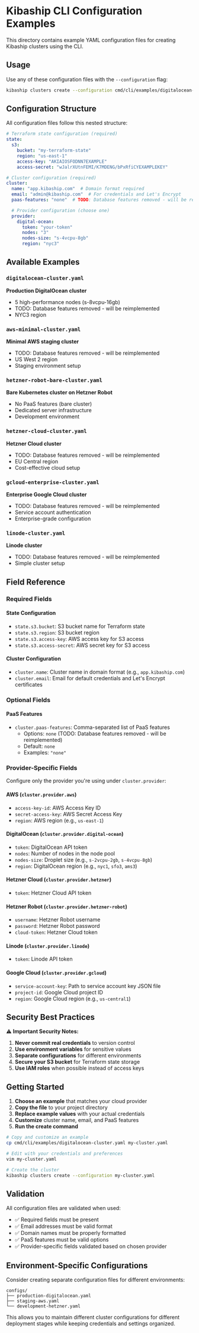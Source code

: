 # Kibaship CLI Configuration Examples

This directory contains example YAML configuration files for creating Kibaship clusters using the CLI.

## Usage

Use any of these configuration files with the `--configuration` flag:

```bash
kibaship clusters create --configuration cmd/cli/examples/digitalocean-cluster.yaml
```

## Configuration Structure

All configuration files follow this nested structure:

```yaml
# Terraform state configuration (required)
state:
  s3:
    bucket: "my-terraform-state"
    region: "us-east-1"
    access-key: "AKIAIOSFODNN7EXAMPLE"
    access-secret: "wJalrXUtnFEMI/K7MDENG/bPxRfiCYEXAMPLEKEY"

# Cluster configuration (required)
cluster:
  name: "app.kibaship.com"  # Domain format required
  email: "admin@kibaship.com"  # For credentials and Let's Encrypt
  paas-features: "none"  # TODO: Database features removed - will be reimplemented

  # Provider configuration (choose one)
  provider:
    digital-ocean:
      token: "your-token"
      nodes: "3"
      nodes-size: "s-4vcpu-8gb"
      region: "nyc3"
```

## Available Examples

### `digitalocean-cluster.yaml`
**Production DigitalOcean cluster**
- 5 high-performance nodes (s-8vcpu-16gb)
- TODO: Database features removed - will be reimplemented
- NYC3 region

### `aws-minimal-cluster.yaml`
**Minimal AWS staging cluster**
- TODO: Database features removed - will be reimplemented
- US West 2 region
- Staging environment setup

### `hetzner-robot-bare-cluster.yaml`
**Bare Kubernetes cluster on Hetzner Robot**
- No PaaS features (bare cluster)
- Dedicated server infrastructure
- Development environment

### `hetzner-cloud-cluster.yaml`
**Hetzner Cloud cluster**
- TODO: Database features removed - will be reimplemented
- EU Central region
- Cost-effective cloud setup

### `gcloud-enterprise-cluster.yaml`
**Enterprise Google Cloud cluster**
- TODO: Database features removed - will be reimplemented
- Service account authentication
- Enterprise-grade configuration

### `linode-cluster.yaml`
**Linode cluster**
- TODO: Database features removed - will be reimplemented
- Simple cluster setup

## Field Reference

### Required Fields

#### State Configuration
- `state.s3.bucket`: S3 bucket name for Terraform state
- `state.s3.region`: S3 bucket region
- `state.s3.access-key`: AWS access key for S3 access
- `state.s3.access-secret`: AWS secret key for S3 access

#### Cluster Configuration
- `cluster.name`: Cluster name in domain format (e.g., `app.kibaship.com`)
- `cluster.email`: Email for default credentials and Let's Encrypt certificates

### Optional Fields

#### PaaS Features
- `cluster.paas-features`: Comma-separated list of PaaS features
  - Options: `none` (TODO: Database features removed - will be reimplemented)
  - Default: `none`
  - Examples: `"none"`

### Provider-Specific Fields

Configure only the provider you're using under `cluster.provider`:

#### AWS (`cluster.provider.aws`)
- `access-key-id`: AWS Access Key ID
- `secret-access-key`: AWS Secret Access Key
- `region`: AWS region (e.g., `us-east-1`)

#### DigitalOcean (`cluster.provider.digital-ocean`)
- `token`: DigitalOcean API token
- `nodes`: Number of nodes in the node pool
- `nodes-size`: Droplet size (e.g., `s-2vcpu-2gb`, `s-4vcpu-8gb`)
- `region`: DigitalOcean region (e.g., `nyc1`, `sfo3`, `ams3`)

#### Hetzner Cloud (`cluster.provider.hetzner`)
- `token`: Hetzner Cloud API token

#### Hetzner Robot (`cluster.provider.hetzner-robot`)
- `username`: Hetzner Robot username
- `password`: Hetzner Robot password
- `cloud-token`: Hetzner Cloud token

#### Linode (`cluster.provider.linode`)
- `token`: Linode API token

#### Google Cloud (`cluster.provider.gcloud`)
- `service-account-key`: Path to service account key JSON file
- `project-id`: Google Cloud project ID
- `region`: Google Cloud region (e.g., `us-central1`)

## Security Best Practices

⚠️ **Important Security Notes:**

1. **Never commit real credentials** to version control
2. **Use environment variables** for sensitive values
3. **Separate configurations** for different environments
4. **Secure your S3 bucket** for Terraform state storage
5. **Use IAM roles** when possible instead of access keys

## Getting Started

1. **Choose an example** that matches your cloud provider
2. **Copy the file** to your project directory
3. **Replace example values** with your actual credentials
4. **Customize** cluster name, email, and PaaS features
5. **Run the create command**

```bash
# Copy and customize an example
cp cmd/cli/examples/digitalocean-cluster.yaml my-cluster.yaml

# Edit with your credentials and preferences
vim my-cluster.yaml

# Create the cluster
kibaship clusters create --configuration my-cluster.yaml
```

## Validation

All configuration files are validated when used:
- ✅ Required fields must be present
- ✅ Email addresses must be valid format
- ✅ Domain names must be properly formatted
- ✅ PaaS features must be valid options
- ✅ Provider-specific fields validated based on chosen provider

## Environment-Specific Configurations

Consider creating separate configuration files for different environments:

```
configs/
├── production-digitalocean.yaml
├── staging-aws.yaml
└── development-hetzner.yaml
```

This allows you to maintain different cluster configurations for different deployment stages while keeping credentials and settings organized.
